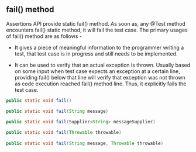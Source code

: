 ## fail() method

Assertions API provide static fail() method. As soon as, any @Test method encounters fail() static method, it will fail the test case. The primary usages of fail() method are as follows -

* It gives a piece of meaningful information to the programmer writing a test, that test case is in progress and still needs to be implemented.

* It can be used to verify that an actual exception is thrown. Usually based on some input when test case expects an exception at a certain line, providing fail() below that line will verify that exception was not thrown as code execution reached fail() method line. Thus, it explicitly fails the test case.

```java
public static void fail()

public static void fail(String message)

public static void fail(Supplier<String> messageSupplier)
  
public static void fail(Throwable throwable)  
  
public static void fail(String message, Throwable throwable)  
```


